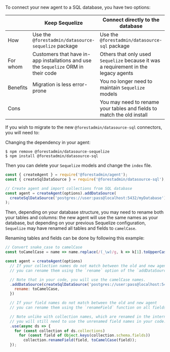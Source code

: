 To connect your new agent to a SQL database, you have two options:

|          | Keep Sequelize                                                                     | Connect directly to the database                                                    |
| -------- | ---------------------------------------------------------------------------------- | ----------------------------------------------------------------------------------- |
| How      | Use the `@forestadmin/datasource-sequelize` package                                | Use the `@forestadmin/datasource-sql` package                                       |
| For whom | Customers that have in-app installations and use the `Sequelize` ORM in their code | Others that only used `Sequelize` because it was a requirement in the legacy agents |
| Benefits | Migration is less error-prone                                                      | You no longer need to maintain `Sequelize` models                                   |
| Cons     |                                                                                    | You may need to rename your tables and fields to match the old install              |

If you wish to migrate to the new `@forestadmin/datasource-sql` connectors, you will need to:

Changing the dependency in your agent:

```console
$ npm remove @forestadmin/datasource-sequelize
$ npm install @forestadmin/datasource-sql
```

Then you can delete your `Sequelize` models and change the `index` file.

```javascript
const { createAgent } = require('@forestadmin/agent');
const { createSqlDataSource } = require('@forestadmin/datasource-sql');

// Create agent and import collections from SQL database
const agent = createAgent(options).addDataSource(
  createSqlDataSource('postgres://user:pass@localhost:5432/myDatabase'),
);
```

Then, depending on your database structure, you may need to rename both your tables and columns: the new agent will use the same names as your database, but depending on your previous Sequelize configuration, `Sequelize` may have renamed all tables and fields to `camelCase`.

Renaming tables and fields can be done by following this example:

```javascript
// Convert snake_case to camelCase
const toCamelCase = name => name.replace(/(_\w)/g, k => k[1].toUpperCase());

const agent = createAgent(options)
  // If your collection names do not match between the old and new agent
  // you can rename them using the `rename` option of the `addDataSource` function.

  // Note that in your code, you will use the camelCase names.
  .addDataSource(createSqlDataSource('postgres://user:pass@localhost:5432/myDatabase'), {
    rename: toCamelCase,
  })

  // If your field names do not match between the old and new agent
  // you can rename them using the `renameField` function on all fields.

  // Note unlike with collection names, which are renamed in the internal representation,
  // you will still need to use the unrenamed field names in your code.
  .use(async ds => {
    for (const collection of ds.collections)
      for (const field of Object.keys(collection.schema.fields))
        collection.renameField(field, toCamelCase(field));
  });
```
